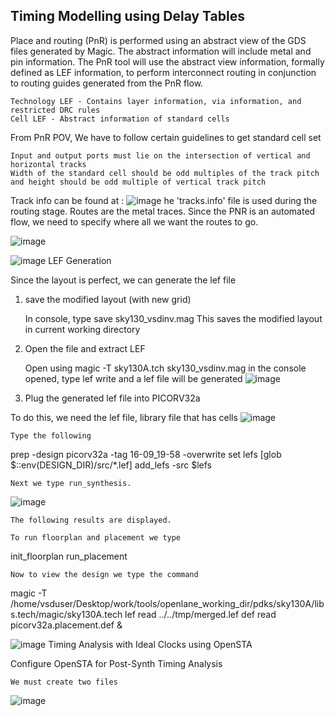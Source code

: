 
## Timing Modelling using Delay Tables

Place and routing (PnR) is performed using an abstract view of the GDS files generated by Magic. The abstract information will include metal and pin information. The PnR tool will use the abstract view information, formally defined as LEF information, to perform interconnect routing in conjunction to routing guides generated from the PnR flow.

    Technology LEF - Contains layer information, via information, and restricted DRC rules
    Cell LEF - Abstract information of standard cells

From PnR POV, We have to follow certain guidelines to get standard cell set

    Input and output ports must lie on the intersection of vertical and horizontal tracks
    Width of the standard cell should be odd multiples of the track pitch and height should be odd multiple of vertical track pitch

Track info can be found at :
![image](https://github.com/aaronghosh/pes_pd/assets/124378527/9bb75840-0940-4938-8ca9-adfb184faef7)
he 'tracks.info' file is used during the routing stage.
Routes are the metal traces.
Since the PNR is an automated flow, we need to specify where all we want the routes to go.

![image](https://github.com/aaronghosh/pes_pd/assets/124378527/f5601853-ae76-4db8-b94d-6e6fdb8836a2)

![image](https://github.com/aaronghosh/pes_pd/assets/124378527/e9936e0d-b02f-4336-8ecb-a3a0851473c8)
LEF Generation

Since the layout is perfect, we can generate the lef file
1. save the modified layout (with new grid)

    In console, type save sky130_vsdinv.mag
    This saves the modified layout in current working directory

2. Open the file and extract LEF

    Open using  magic -T sky130A.tch sky130_vsdinv.mag
    in the console opened, type lef write and a lef file will be generated
![image](https://github.com/aaronghosh/pes_pd/assets/124378527/18fe5c7e-ee0e-48d0-a286-5bfbdf6ace6f)

3. Plug the generated lef file into PICORV32a

To do this, we need the lef file, library file that has cells 
![image](https://github.com/aaronghosh/pes_pd/assets/124378527/7ebd657a-2a6e-4280-a494-30bcf21ac1ec)


    Type the following

prep -design picorv32a -tag 16-09_19-58 -overwrite
set lefs [glob $::env(DESIGN_DIR)/src/*.lef]
add_lefs -src $lefs 

    Next we type run_synthesis.
![image](https://github.com/aaronghosh/pes_pd/assets/124378527/eadb6265-3d6e-4aa3-a90f-e53ecae5a898)



    The following results are displayed.

    To run floorplan and placement we type

init_floorplan
run_placement

    Now to view the design we type the command

magic -T /home/vsduser/Desktop/work/tools/openlane_working_dir/pdks/sky130A/libs.tech/magic/sky130A.tech lef read ../../tmp/merged.lef def read picorv32a.placement.def &

![image](https://github.com/aaronghosh/pes_pd/assets/124378527/a74134d9-6e9f-4451-ba64-2987631a7d91)
Timing Analysis with Ideal Clocks using OpenSTA

Configure OpenSTA for Post-Synth Timing Analysis

    We must create two files


![image](https://github.com/aaronghosh/pes_pd/assets/124378527/97232bef-95c9-4d95-8546-18eb18e76a56)




